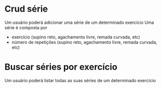 # Crud série
Um usuário poderá adicionar uma série de um determinado exercício
Uma série é composta por
- exercício (supino reto, agachamento livre, remada curvada, etc)
- número de repetições (supino reto, agachamento livre, remada curvada, etc)

# Buscar séries por exercício
Um usuário poderá listar todas as suas séries de um determinado exercício